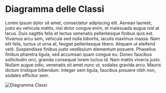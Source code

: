 # Diagramma delle Classi

Lorem ipsum dolor sit amet, consectetur adipiscing elit. Aenean laoreet, justo eu vehicula mattis, nisi dolor congue enim, et malesuada augue nisl at lacus. Duis sagittis felis et lectus venenatis pellentesque finibus quis est. Vivamus arcu sem, vehicula sed nulla lobortis, iaculis maximus massa. Nam elit felis, luctus ut urna at, feugiat pellentesque libero. Aliquam ut eleifend velit. Suspendisse finibus justo vestibulum elementum posuere. Phasellus finibus pharetra ligula, sed accumsan quam congue eu. Donec faucibus sollicitudin orci, gravida consequat lorem luctus id. Nam mattis viverra justo. Nullam augue odio, venenatis sit amet nunc ut, sodales gravida arcu. Mauris dictum tristique bibendum. Integer sem ligula, faucibus posuere nibh non, sodales efficitur sem.

![Diagramma Classi](https://i.imgur.com/UGg8IZ2.jpg)